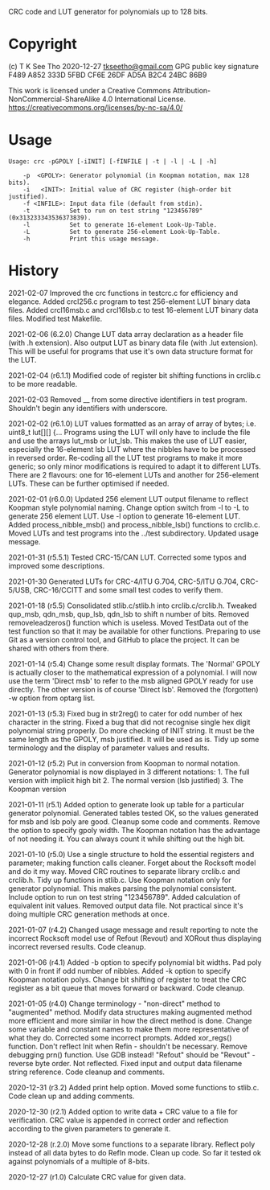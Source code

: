 CRC code and LUT generator for polynomials up to 128 bits.


Copyright
=========
(c) T K See Tho 2020-12-27
tkseetho@gmail.com 
GPG public key signature F489 A852 333D 5FBD CF6E  26DF AD5A B2C4 24BC 86B9

This work is licensed under a Creative Commons Attribution-NonCommercial-ShareAlike 4.0 International License.
https://creativecommons.org/licenses/by-nc-sa/4.0/


Usage
=====
    Usage: crc -pGPOLY [-iINIT] [-fINFILE | -t | -l | -L | -h]

        -p  <GPOLY>: Generator polynomial (in Koopman notation, max 128 bits).
        -i   <INIT>: Initial value of CRC register (high-order bit justified).
        -f <INFILE>: Input data file (default from stdin).
        -t           Set to run on test string "123456789" (0x313233343536373839).
        -l           Set to generate 16-element Look-Up-Table.
        -L           Set to generate 256-element Look-Up-Table.
        -h           Print this usage message.


History
=======
2021-02-07
    Improved the crc functions in testcrc.c for efficiency and elegance.
    Added crcl256.c program to test 256-element LUT binary data files.
    Added crcl16msb.c and crcl16lsb.c to test 16-element LUT binary data files.
    Modified test Makefile.
    
2021-02-06 (6.2.0)
    Change LUT data array declaration as a header file (with .h extension).
    Also output LUT as binary data file (with .lut extension). This will be useful for programs that use it's own data structure format for the LUT.

2021-02-04 (r6.1.1)
    Modified code of register bit shifting functions in crclib.c to be more readable.

2021-02-03
    Removed __ from some directive identifiers in test program. Shouldn't begin any identifiers with underscore.

2021-02-02 (r6.1.0)
    LUT values formatted as an array of array of bytes; i.e. uint8_t lut[][] {...
    Programs using the LUT will only have to include the file and use the arrays lut_msb or lut_lsb.
    This makes the use of LUT easier, especially the 16-element lsb LUT where the nibbles have to be processed in reversed order.
    Re-coding all the LUT test programs to make it more generic; so only minor modifications is required to adapt it to different LUTs.
    There are 2 flavours: one for 16-element LUTs and another for 256-element LUTs. These can be further optimised if needed.
    
2021-02-01 (r6.0.0)
    Updated 256 element LUT output filename to reflect Koopman style polynomial naming.
    Change option switch from -l to -L to generate 256 element LUT.
    Use -l option to generate 16-element LUT. Added process_nibble_msb() and process_nibble_lsb() functions to crclib.c.
    Moved LUTs and test programs into the ../test subdirectory.
    Updated usage message.

2021-01-31 (r5.5.1)
    Tested CRC-15/CAN LUT.
    Corrected some typos and improved some descriptions.

2021-01-30
    Generated LUTs for CRC-4/ITU G.704, CRC-5/ITU G.704, CRC-5/USB,
    CRC-16/CCITT and some small test codes to verify them.

2021-01-18 (r5.5)
    Consolidated stlib.c/stlib.h into crclib.c/crclib.h.
    Tweaked qup_msb, qdn_msb, qup_lsb, qdn_lsb to shift n number of bits.
    Removed removeleadzeros() function which is useless.
    Moved TestData out of the test function so that it may be available for 
        other functions.
    Preparing to use Git as a version control tool, and GitHub to place
        the project. It can be shared with others from there.

2021-01-14 (r5.4)
    Change some result display formats. The 'Normal' GPOLY is actually closer
        to the mathematical expression of a polynomial. I will now use the
        term 'Direct msb' to refer to the msb aligned GPOLY ready for use
        directly. The other version is of course 'Direct lsb'.
    Removed the (forgotten) -w option from optarg list.

2021-01-13 (r5.3)
    Fixed bug in str2reg() to cater for odd number of hex character in the 
        string.
    Fixed a bug that did not recognise single hex digit polynomial string 
        properly.
    Do more checking of INIT string. It must be the same length as the GPOLY,
        msb justified. It will be used as is.
    Tidy up some terminology and the display of parameter values and results.

2021-01-12 (r5.2)
    Put in conversion from Koopman to normal notation.
    Generator polynomial is now displayed in 3 different notations:
        1. The full version with implicit high bit
        2. The normal version (lsb justified)
        3. The Koopman version

2021-01-11 (r5.1)
    Added option to generate look up table for a particular generator 
        polynomial. Generated tables tested OK, so the values generated for msb
        and lsb poly are good.
    Cleanup some code and comments.
    Remove the option to specify gpoly width. The Koopman notation has the 
        advantage of not needing it. You can always count it while shifting 
        out the high bit.

2021-01-10 (r5.0)
    Use a single structure to hold the essential registers and parameter;
        making function calls cleaner.
    Forget about the Rocksoft model and do it my way.
    Moved CRC routines to separate library crclib.c and crclib.h.
    Tidy up functions in stlib.c.
    Use Koopman notation only for generator polynomial. This makes parsing the
        polynomial consistent.
    Include option to run on test string "123456789".
    Added calculation of equivalent init values.
    Removed output data file. Not practical since it's doing multiple CRC 
        generation methods at once.

2021-01-07 (r4.2)
    Changed usage message and result reporting to note the incorrect Rocksoft
        model use of Refout (Revout) and XORout thus displaying incorrect 
        reversed results.
    Code cleanup.

2021-01-06 (r4.1)
    Added -b option to specify polynomial bit widths.
    Pad poly with 0 in front if odd number of nibbles.
    Added -k option to specify Koopman notation polys.
    Change bit shifting of register to treat the CRC register as a bit queue 
        that moves forward or backward.
    Code cleanup.

2021-01-05 (r4.0)
    Change terminology - "non-direct" method to "augmented" method.
    Modify data structures making augmented method more efficient and more
        similar in how the direct method is done.
    Change some variable and constant names to make them more representative of
        what they do.
    Corrected some incorrect prompts.
    Added xor_regs() function.
    Don't reflect Init when Refin - shouldn't be necessary.
    Remove debugging prn() function. Use GDB instead!
    "Refout" should be "Revout" - reverse byte order. Not reflected.
    Fixed input and output data filename string reference.
    Code cleanup and comments.

2020-12-31 (r3.2)
    Added print help option.
    Moved some functions to stlib.c.
    Code clean up and adding comments.

2020-12-30 (r2.1)
    Added option to write data + CRC value to a file for verification.
    CRC value is appended in correct order and reflection according to the 
        given parameters to generate it.

2020-12-28 (r.2.0)
    Move some functions to a separate library.
    Reflect poly instead of all data bytes to do RefIn mode.
    Clean up code.
    So far it tested ok against polynomials of a multiple of 8-bits.

2020-12-27 (r1.0)
    Calculate CRC value for given data.

